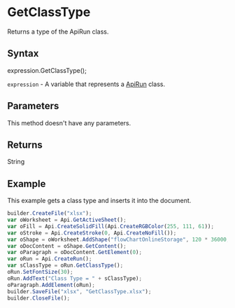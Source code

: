 # GetClassType

Returns a type of the ApiRun class.

## Syntax

expression.GetClassType();

`expression` - A variable that represents a [ApiRun](../ApiRun.md) class.

## Parameters

This method doesn't have any parameters.

## Returns

String

## Example

This example gets a class type and inserts it into the document.

```javascript
builder.CreateFile("xlsx");
var oWorksheet = Api.GetActiveSheet();
var oFill = Api.CreateSolidFill(Api.CreateRGBColor(255, 111, 61));
var oStroke = Api.CreateStroke(0, Api.CreateNoFill());
var oShape = oWorksheet.AddShape("flowChartOnlineStorage", 120 * 36000, 70 * 36000, oFill, oStroke, 0, 2 * 36000, 0, 3 * 36000);
var oDocContent = oShape.GetContent();
var oParagraph = oDocContent.GetElement(0);
var oRun = Api.CreateRun();
var sClassType = oRun.GetClassType();
oRun.SetFontSize(30);
oRun.AddText("Class Type = " + sClassType);
oParagraph.AddElement(oRun);
builder.SaveFile("xlsx", "GetClassType.xlsx");
builder.CloseFile();
```